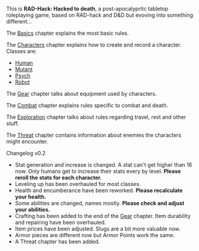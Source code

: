 This is **RAD-Hack: Hacked to death**, a post-apocalypritc tabletop roleplaying game, based on RAD-hack and D&D but evoving into something different...

The [Basics](basics.md) chapter explains the most basic rules.

The [Characters](character.md) chapter explains how to create and record a character. Classes are:

- [Human](class_human.md)
- [Mutant](class_mutant.md)
- [Psych](class_psych.md)
- [Robot](class_robot.md)

The [Gear](gear.md) chapter talks about equipment used by characters.

The [Combat](combat.md) chapter explains rules specific to combat and death.

The [Exploration](exploration.md) chapter talks about rules regarding travel, rest and other stuff.

The [Threat](threat.md) chapter contains information about enemies the characters might encounter.

Changelog v0.2

- Stat generation and increase is changed. A stat can't get higher than 16 now. Only humans get to increase their stats every by level. **Please reroll the stats for each character.**
- Leveling up has been overhauled for most classes.
- Health and encumberance have been reworked. **Please recalculate your health.**
- Some abilities are changed, names mostly. **Please check and adjust your abilities.**
- Crafting has been added to the end of the [Gear](gear.md) chapter. Item durability and repairing have been overhauled.
- Item prices have been adjusted. Slugs are a bit more valuable now.
- Armor pieces are different now but Armor Points work the same.
- A Threat chapter has been added.